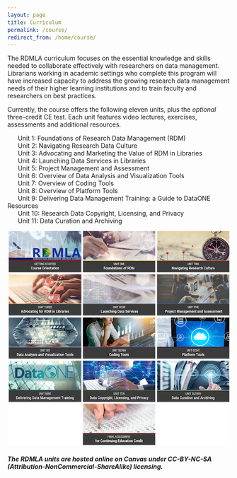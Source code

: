 ```yaml
---
layout: page
title: Curriculum
permalink: /course/
redirect_from: /home/course/
---
```


The RDMLA curriculum focuses on the essential knowledge and skills needed to collaborate effectively with researchers on data management. Librarians working in academic settings who complete this program will have increased capacity to address the growing research data management needs of their higher learning institutions and to train faculty and researchers on best practices.
<br>

Currently, the course offers the following eleven units, plus the *optional* three-credit CE test. Each unit features video lectures, exercises, assessments and additional resources. 
<br>

&nbsp;&nbsp;&nbsp;&nbsp;&nbsp;&nbsp;Unit 1: Foundations of Research Data Management (RDM) <br>
&nbsp;&nbsp;&nbsp;&nbsp;&nbsp;&nbsp;Unit 2: Navigating Research Data Culture <br>
&nbsp;&nbsp;&nbsp;&nbsp;&nbsp;&nbsp;Unit 3: Advocating and Marketing the Value of RDM in Libraries <br>
&nbsp;&nbsp;&nbsp;&nbsp;&nbsp;&nbsp;Unit 4: Launching Data Services in Libraries <br>
&nbsp;&nbsp;&nbsp;&nbsp;&nbsp;&nbsp;Unit 5: Project Management and Assessment <br>
&nbsp;&nbsp;&nbsp;&nbsp;&nbsp;&nbsp;Unit 6: Overview of Data Analysis and Visualization Tools <br>
&nbsp;&nbsp;&nbsp;&nbsp;&nbsp;&nbsp;Unit 7: Overview of Coding Tools <br>
&nbsp;&nbsp;&nbsp;&nbsp;&nbsp;&nbsp;Unit 8: Overview of Platform Tools <br>
&nbsp;&nbsp;&nbsp;&nbsp;&nbsp;&nbsp;Unit 9: Delivering Data Management Training: a Guide to DataONE Resources <br>
&nbsp;&nbsp;&nbsp;&nbsp;&nbsp;&nbsp;Unit 10: Research Data Copyright, Licensing, and Privacy <br>
&nbsp;&nbsp;&nbsp;&nbsp;&nbsp;&nbsp;Unit 11: Data Curation and Archiving <br>


<p align="center"><img src="/images/display-images/UnitBlocks.png" alt="RDMLA Unit Navigation Blocks"> <br>


##### The RDMLA units are hosted online on Canvas under CC-BY-NC-SA (Attribution-NonCommercial-ShareAlike) licensing.

    
